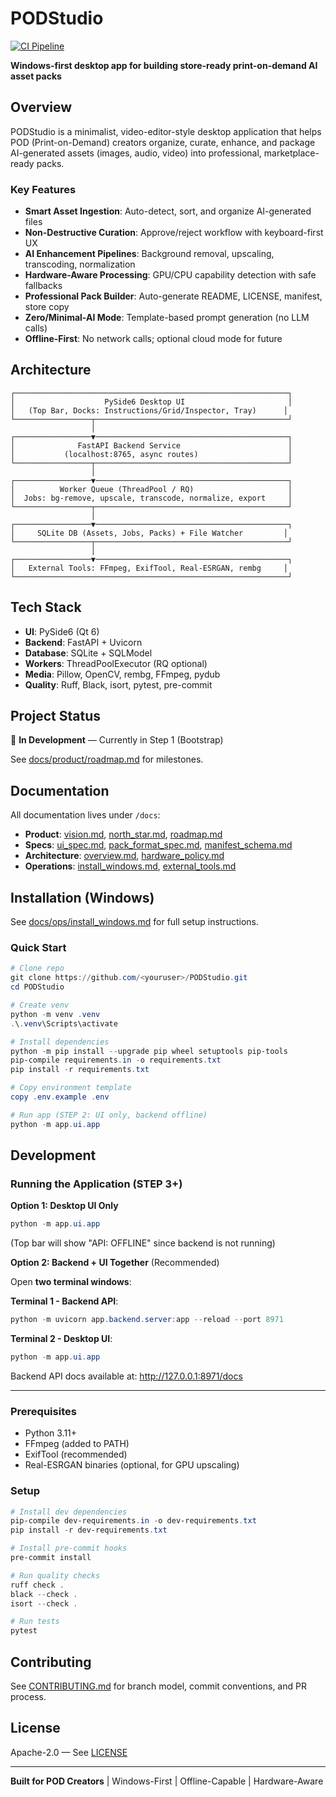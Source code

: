 # PODStudio

[![CI Pipeline](https://github.com/<youruser>/PODStudio/actions/workflows/ci.yml/badge.svg)](https://github.com/<youruser>/PODStudio/actions/workflows/ci.yml)

**Windows-first desktop app for building store-ready print-on-demand AI asset packs**

## Overview

PODStudio is a minimalist, video-editor-style desktop application that helps POD (Print-on-Demand) creators organize, curate, enhance, and package AI-generated assets (images, audio, video) into professional, marketplace-ready packs.

### Key Features

- **Smart Asset Ingestion**: Auto-detect, sort, and organize AI-generated files
- **Non-Destructive Curation**: Approve/reject workflow with keyboard-first UX
- **AI Enhancement Pipelines**: Background removal, upscaling, transcoding, normalization
- **Hardware-Aware Processing**: GPU/CPU capability detection with safe fallbacks
- **Professional Pack Builder**: Auto-generate README, LICENSE, manifest, store copy
- **Zero/Minimal-AI Mode**: Template-based prompt generation (no LLM calls)
- **Offline-First**: No network calls; optional cloud mode for future

## Architecture

```
┌─────────────────────────────────────────────────────────────┐
│                    PySide6 Desktop UI                       │
│   (Top Bar, Docks: Instructions/Grid/Inspector, Tray)      │
└─────────────────┬───────────────────────────────────────────┘
                  │
┌─────────────────▼───────────────────────────────────────────┐
│              FastAPI Backend Service                        │
│           (localhost:8765, async routes)                    │
└─────────────────┬───────────────────────────────────────────┘
                  │
┌─────────────────▼───────────────────────────────────────────┐
│          Worker Queue (ThreadPool / RQ)                     │
│  Jobs: bg-remove, upscale, transcode, normalize, export     │
└─────────────────┬───────────────────────────────────────────┘
                  │
┌─────────────────▼───────────────────────────────────────────┐
│     SQLite DB (Assets, Jobs, Packs) + File Watcher         │
└─────────────────┬───────────────────────────────────────────┘
                  │
┌─────────────────▼───────────────────────────────────────────┐
│   External Tools: FFmpeg, ExifTool, Real-ESRGAN, rembg     │
└─────────────────────────────────────────────────────────────┘
```

## Tech Stack

- **UI**: PySide6 (Qt 6)
- **Backend**: FastAPI + Uvicorn
- **Database**: SQLite + SQLModel
- **Workers**: ThreadPoolExecutor (RQ optional)
- **Media**: Pillow, OpenCV, rembg, FFmpeg, pydub
- **Quality**: Ruff, Black, isort, pytest, pre-commit

## Project Status

🚧 **In Development** — Currently in Step 1 (Bootstrap)

See [docs/product/roadmap.md](docs/product/roadmap.md) for milestones.

## Documentation

All documentation lives under `/docs`:

- **Product**: [vision.md](docs/product/vision.md), [north_star.md](docs/product/north_star.md), [roadmap.md](docs/product/roadmap.md)
- **Specs**: [ui_spec.md](docs/specs/ui_spec.md), [pack_format_spec.md](docs/specs/pack_format_spec.md), [manifest_schema.md](docs/specs/manifest_schema.md)
- **Architecture**: [overview.md](docs/architecture/overview.md), [hardware_policy.md](docs/architecture/hardware_policy.md)
- **Operations**: [install_windows.md](docs/ops/install_windows.md), [external_tools.md](docs/ops/external_tools.md)

## Installation (Windows)

See [docs/ops/install_windows.md](docs/ops/install_windows.md) for full setup instructions.

### Quick Start

```powershell
# Clone repo
git clone https://github.com/<youruser>/PODStudio.git
cd PODStudio

# Create venv
python -m venv .venv
.\.venv\Scripts\activate

# Install dependencies
python -m pip install --upgrade pip wheel setuptools pip-tools
pip-compile requirements.in -o requirements.txt
pip install -r requirements.txt

# Copy environment template
copy .env.example .env

# Run app (STEP 2: UI only, backend offline)
python -m app.ui.app
```

## Development

### Running the Application (STEP 3+)

**Option 1: Desktop UI Only**
```powershell
python -m app.ui.app
```
(Top bar will show "API: OFFLINE" since backend is not running)

**Option 2: Backend + UI Together** (Recommended)

Open **two terminal windows**:

**Terminal 1 - Backend API**:
```powershell
python -m uvicorn app.backend.server:app --reload --port 8971
```

**Terminal 2 - Desktop UI**:
```powershell
python -m app.ui.app
```

Backend API docs available at: http://127.0.0.1:8971/docs

---

### Prerequisites

- Python 3.11+
- FFmpeg (added to PATH)
- ExifTool (recommended)
- Real-ESRGAN binaries (optional, for GPU upscaling)

### Setup

```powershell
# Install dev dependencies
pip-compile dev-requirements.in -o dev-requirements.txt
pip install -r dev-requirements.txt

# Install pre-commit hooks
pre-commit install

# Run quality checks
ruff check .
black --check .
isort --check .

# Run tests
pytest
```

## Contributing

See [CONTRIBUTING.md](CONTRIBUTING.md) for branch model, commit conventions, and PR process.

## License

Apache-2.0 — See [LICENSE](LICENSE)

---

**Built for POD Creators** | Windows-First | Offline-Capable | Hardware-Aware

